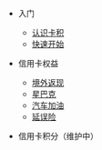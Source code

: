 * 入门

  * [认识卡积](README.md)
  * [快速开始](quickstart.md)

* 信用卡权益

  * [境外返现](post/benefits/rebate.md)
  * [星巴克](post/benefits/starbucks.md)
  * [汽车加油](post/benefits/gas.md)
  * [延误险](post/benefits/flight-delay.md)

* 信用卡积分（维护中）


